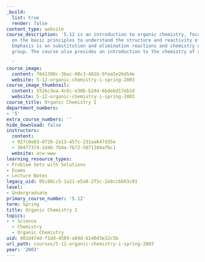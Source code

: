 ```yaml
---
_build:
  list: true
  render: false
content_type: website
course_description: '5.12 is an introduction to organic chemistry, focusing primarily
  on the basic principles to understand the structure and reactivity of organic molecules.
  Emphasis is on substitution and elimination reactions and chemistry of the carbonyl
  group. The course also provides an introduction to the chemistry of aromatic compounds.

  '
course_image:
  content: 7641390c-3bac-90c3-481b-9fea5e26d54e
  website: 5-12-organic-chemistry-i-spring-2003
course_image_thumbnail:
  content: 5526c3ea-4c6c-e30b-b244-6bdebd17eb1d
  website: 5-12-organic-chemistry-i-spring-2003
course_title: Organic Chemistry I
department_numbers:
- '5'
extra_course_numbers: ''
hide_download: false
instructors:
  content:
  - 927c0e83-0726-2a13-457c-231aa647d35e
  - 30477374-1d46-7b4a-7b72-5871104afbc1
  website: ocw-www
learning_resource_types:
- Problem Sets with Solutions
- Exams
- Lecture Notes
legacy_uid: 05c88cc5-1a21-e5a9-2f5c-2e8ccbb93c91
level:
- Undergraduate
primary_course_number: '5.12'
term: Spring
title: Organic Chemistry I
topics:
- - Science
  - Chemistry
  - Organic Chemistry
uid: 901d474d-f1dd-4509-a69d-b140d3e32c5b
url_path: courses/5-12-organic-chemistry-i-spring-2003
year: '2003'
---
```

